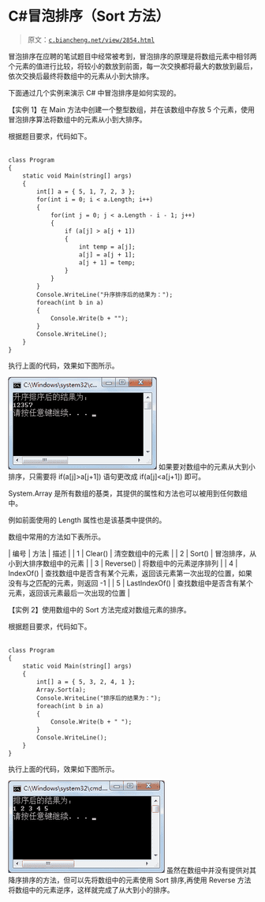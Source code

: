 # C#冒泡排序（Sort 方法）

> 原文：[`c.biancheng.net/view/2854.html`](http://c.biancheng.net/view/2854.html)

冒泡排序在应聘的笔试题目中经常被考到，冒泡排序的原理是将数组元素中相邻两个元素的值进行比较，将较小的数放到前面，每一次交换都将最大的数放到最后，依次交换后最终将数组中的元素从小到大排序。

下面通过几个实例来演示 C# 中冒泡排序是如何实现的。

【实例 1】在 Main 方法中创建一个整型数组，并在该数组中存放 5 个元素，使用冒泡排序算法将数组中的元素从小到大排序。

根据题目要求，代码如下。

```

class Program
{
    static void Main(string[] args)
    {
        int[] a = { 5, 1, 7, 2, 3 };
        for(int i = 0; i < a.Length; i++)
        {
            for(int j = 0; j < a.Length - i - 1; j++)
            {
                if (a[j] > a[j + 1])
                {
                    int temp = a[j];
                    a[j] = a[j + 1];
                    a[j + 1] = temp;
                }
            }
        }
        Console.WriteLine("升序排序后的结果为：");
        foreach(int b in a)
        {
            Console.Write(b + "");
        }
        Console.WriteLine();
    }
}
```

执行上面的代码，效果如下图所示。

![排序后的结果](img/0cfef664b37f8015485d07a67f0a9808.png)
如果要对数组中的元素从大到小排序，只需要将 if(a[j]>a[j+1]) 语句更改成 if(a[j]<a[j+1]) 即可。

System.Array 是所有数组的基类，其提供的属性和方法也可以被用到任何数组中。

例如前面使用的 Length 属性也是该基类中提供的。

数组中常用的方法如下表所示。

| 编号 | 方法 | 描述 |
| 1 | Clear() | 清空数组中的元素 |
| 2 | Sort() | 冒泡排序，从小到大排序数组中的元素 |
| 3 | Reverse() | 将数组中的元素逆序排列 |
| 4 | IndexOf() | 查找数组中是否含有某个元素，返回该元素第一次出现的位置，如果没有与之匹配的元素，则返回 -1 |
| 5 | LastIndexOf() | 查找数组中是否含有某个元素，返回该元素最后一次出现的位置 |

【实例 2】使用数组中的 Sort 方法完成对数组元素的排序。

根据题目要求，代码如下。

```

class Program
{
    static void Main(string[] args)
    {
        int[] a = { 5, 3, 2, 4, 1 };
        Array.Sort(a);
        Console.WriteLine("排序后的结果为：");
        foreach(int b in a)
        {
            Console.Write(b + " ");
        }
        Console.WriteLine();
    }
}
```

执行上面的代码，效果如下图所示。

![使用 Sort 方法对数组进行排序](img/ad22688b9478c352c5635de7a2e34997.png)
虽然在数组中并没有提供对其降序排序的方法，但可以先将数组中的元素使用 Sort 排序,再使用 Reverse 方法将数组中的元素逆序，这样就完成了从大到小的排序。